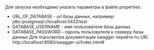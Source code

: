 Для запуска необходимо указать параметры в файле properties:

* URL_OF_DATABASE - url базы данных, например: jdbc:postgresql://localhost:5432/test 
* DATABASE_USERNAME - имя пользователя базы данных
* DATABASE_PASSWORD - пароль пользователя к серверу базы данных
Для поросмотра документации swagger перейти по URL http://localhost:8080/swagger-ui/index.html#
